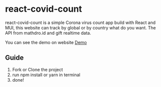 # react-covid-count

react-covid-count is a simple Corona virus count app build with React and MUI, this website can track by global or by country what do you want. The API from mathdro.id and gift realtime data.

You can see the demo on website [Demo](https://inozura-covid19.netlify.app/)

## Guide

 1. Fork or Clone the project
 2. run npm install or yarn in terminal
 3. done!

